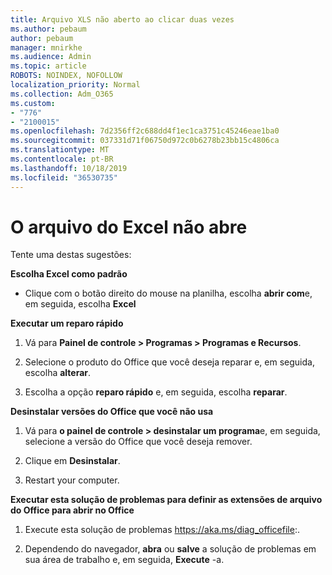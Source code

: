 ```yaml
---
title: Arquivo XLS não aberto ao clicar duas vezes
ms.author: pebaum
author: pebaum
manager: mnirkhe
ms.audience: Admin
ms.topic: article
ROBOTS: NOINDEX, NOFOLLOW
localization_priority: Normal
ms.collection: Adm_O365
ms.custom:
- "776"
- "2100015"
ms.openlocfilehash: 7d2356ff2c688dd4f1ec1ca3751c45246eae1ba0
ms.sourcegitcommit: 037331d71f06750d972c0b6278b23bb15c4806ca
ms.translationtype: MT
ms.contentlocale: pt-BR
ms.lasthandoff: 10/18/2019
ms.locfileid: "36530735"
---
```

# <a name="excel-file-doesnt-open"></a>O arquivo do Excel não abre

Tente uma destas sugestões:

**Escolha Excel como padrão**

* Clique com o botão direito do mouse na planilha, escolha **abrir com**e, em seguida, escolha **Excel**

**Executar um reparo rápido**

1. Vá para **Painel de controle > Programas > Programas e Recursos**.

2. Selecione o produto do Office que você deseja reparar e, em seguida, escolha **alterar**.

3. Escolha a opção **reparo rápido** e, em seguida, escolha **reparar**.

**Desinstalar versões do Office que você não usa**

1. Vá para **o painel de controle > desinstalar um programa**e, em seguida, selecione a versão do Office que você deseja remover.

2. Clique em **Desinstalar**.

3. Restart your computer.

**Executar esta solução de problemas para definir as extensões de arquivo do Office para abrir no Office**

1. Execute esta solução de problemas https://aka.ms/diag_officefile:.

2. Dependendo do navegador, **abra** ou **salve** a solução de problemas em sua área de trabalho e, em seguida, **Execute** -a.
